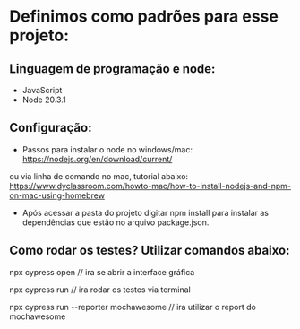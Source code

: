 # Definimos como padrões para esse projeto:

## Linguagem de programação e node: 
 - JavaScript
 - Node 20.3.1


## Configuração:

- Passos para instalar o node no windows/mac: https://nodejs.org/en/download/current/

ou via linha de comando no mac, tutorial abaixo:
https://www.dyclassroom.com/howto-mac/how-to-install-nodejs-and-npm-on-mac-using-homebrew

- Após acessar a pasta do projeto digitar npm install para instalar as dependências que estão no arquivo package.json.

## Como rodar os testes? Utilizar comandos abaixo:

npx cypress open                           // ira se abrir a interface gráfica

npx cypress run                            // ira rodar os testes via terminal

npx cypress run --reporter mochawesome     // ira utilizar o report do mochawesome
